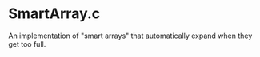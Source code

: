 # SmartArray.c
An implementation of "smart arrays" that automatically expand when they get too full.
